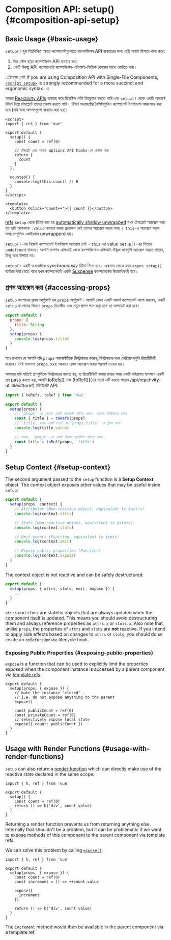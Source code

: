 # Composition API: setup() {#composition-api-setup}

## Basic Usage {#basic-usage}

`setup()` হুক নিম্নলিখিত ক্ষেত্রে কম্পোনেন্টগুলোতে কম্পোজিশন API ব্যবহারের জন্য এন্ট্রি পয়েন্ট হিসাবে কাজ করে:

1. বিল্ড স্টেপ ছাড়া কম্পোজিশন API ব্যবহার করা;
2. একটি বিকল্প API কম্পোনেন্টে কম্পোজিশন-এপিআই-ভিত্তিক কোডের সাথে একত্রিত  করা।

:::ইনফো নোট
If you are using Composition API with Single-File Components, [`<script setup>`](/api/sfc-script-setup) is strongly recommended for a more succinct and ergonomic syntax.
:::

আমরা [Reactivity APIs](./reactivity-core) ব্যবহার করে রিয়েক্টিভ স্টেট  ডিক্লেয়ার করতে পারি এবং `setup()` থেকে একটি অবজেক্ট রিটার্ন দিয়ে টেমপ্লেটে তাদের প্রকাশ করতে পারি। রিটার্ন অবজেক্টের বৈশিষ্ট্যগুলিও কম্পোনেন্ট ইনস্ট্যান্সে সহজলভ্য করা হবে (যদি অন্য অপশনগুলো ব্যবহার করা হয়):

```vue
<script>
import { ref } from 'vue'

export default {
  setup() {
    const count = ref(0)

    // টেমপ্লেট এবং অনান্য options API hooks-কে প্রকাশ করা
    return {
      count
    }
  },

  mounted() {
    console.log(this.count) // 0
  }
}
</script>

<template>
  <button @click="count++">{{ count }}</button>
</template>
```

[refs](/api/reactivity-core#ref) `setup` থেকে রিটার্ন করা হয় [automatically shallow unwrapped](/guide/essentials/reactivity-fundamentals#deep-reactivity) যখন টেমপ্লেটে অ্যাক্সেস করা হয় তাই আপনাকে `.value` ব্যবহার করার প্রয়োজন নেই তাদের অ্যাক্সেস করার সময় । `this`-এ অ্যাক্সেস করার সময় সেগুলিও একইভাবে unwrapperd হয়।

`setup()`-এর নিজেই কম্পোনেন্ট ইনস্ট্যান্সে অ্যাক্সেস নেই - `this` এর value `setup()`-এর ভিতরে `undefined` থাকবে। আপনি অপশন এপিআই থেকে কম্পোজিশন-এপিআই-উন্মুক্ত মানগুলি অ্যাক্সেস করতে পারেন, কিন্তু অন্য উপায়ে নয়।

`setup()` একটি অবজেক্টকে  _synchronously_ রিটার্ন দিতে হবে। একমাত্র ক্ষেত্রে যখন `async setup()` ব্যবহার করা যেতে পারে যখন কম্পোনেন্টটি একটি [Suspense](../guide/built-ins/suspense) কম্পোনেন্টের উত্তরাধিকারী হবে।

## প্রপস অ্যাক্সেস করা {#accessing-props}

`setup` ফাংশনের প্রথম আর্গুমেন্ট হল `props` আর্গুমেন্ট। আপনি যেমন একটি আদর্শ কম্পোনেন্ট আশা করবেন, একটি `setup` ফাংশনের ভিতরে `props` রিয়েক্টিভ এবং নতুন প্রপস পাস করা হলে তা আপডেট করা হবে।

```js
export default {
  props: {
    title: String
  },
  setup(props) {
    console.log(props.title)
  }
}
```

মনে রাখবেন যে আপনি যদি `props` অবজেক্টটিকে ডিস্ট্রাকচার করেন, ডিস্ট্রাকচার করা ভেরিয়েবলগুলি রিয়েক্টিভিটি হারাবে। তাই সবসময় `props.xxx` আকারে প্রপস অ্যাক্সেস করার পরামর্শ দেওয়া হয়।

আপনার যদি সত্যিই প্রপগুলিকে ডিস্ট্রাকচার করতে হয়, বা রিয়েক্টিভিটি বজায় রাখার সময় একটি বহিরাগত ফাংশনে একটি প্রপ pass করতে হয়, আপনি [toRefs()](./reactivity-utilities#torefs) এবং [toRef()](এর সাথে এটি করতে পারেন /api/reactivity-utilities#toref) ইউটিলিটি API:

```js
import { toRefs, toRef } from 'vue'

export default {
  setup(props) {
    // `props` কে রেফের একটি অবজেক্টে পরিণত করুন, তারপর ডিস্ট্রাকচার করুন
    const { title } = toRefs(props)
    // `title` হচ্ছে একটি ref যা `props.title` কে ট্র্যাক করে। 
    console.log(title.value)

    // অথবা, `props`-কে একটি সিঙ্গেল প্রপার্টিতে পরিণত করুন
    const title = toRef(props, 'title')
  }
}
```

## Setup Context {#setup-context}

The second argument passed to the `setup` function is a **Setup Context** object. The context object exposes other values that may be useful inside `setup`:

```js
export default {
  setup(props, context) {
    // Attributes (Non-reactive object, equivalent to $attrs)
    console.log(context.attrs)

    // Slots (Non-reactive object, equivalent to $slots)
    console.log(context.slots)

    // Emit events (Function, equivalent to $emit)
    console.log(context.emit)

    // Expose public properties (Function)
    console.log(context.expose)
  }
}
```

The context object is not reactive and can be safely destructured:

```js
export default {
  setup(props, { attrs, slots, emit, expose }) {
    ...
  }
}
```

`attrs` and `slots` are stateful objects that are always updated when the component itself is updated. This means you should avoid destructuring them and always reference properties as `attrs.x` or `slots.x`. Also note that, unlike `props`, the properties of `attrs` and `slots` are **not** reactive. If you intend to apply side effects based on changes to `attrs` or `slots`, you should do so inside an `onBeforeUpdate` lifecycle hook.

### Exposing Public Properties {#exposing-public-properties}

`expose` is a function that can be used to explicitly limit the properties exposed when the component instance is accessed by a parent component via [template refs](/guide/essentials/template-refs#ref-on-component):

```js{5,10}
export default {
  setup(props, { expose }) {
    // make the instance "closed" -
    // i.e. do not expose anything to the parent
    expose()

    const publicCount = ref(0)
    const privateCount = ref(0)
    // selectively expose local state
    expose({ count: publicCount })
  }
}
```

## Usage with Render Functions {#usage-with-render-functions}

`setup` can also return a [render function](/guide/extras/render-function) which can directly make use of the reactive state declared in the same scope:

```js{6}
import { h, ref } from 'vue'

export default {
  setup() {
    const count = ref(0)
    return () => h('div', count.value)
  }
}
```

Returning a render function prevents us from returning anything else. Internally that shouldn't be a problem, but it can be problematic if we want to expose methods of this component to the parent component via template refs.

We can solve this problem by calling [`expose()`](#exposing-public-properties):

```js{8-10}
import { h, ref } from 'vue'

export default {
  setup(props, { expose }) {
    const count = ref(0)
    const increment = () => ++count.value

    expose({
      increment
    })

    return () => h('div', count.value)
  }
}
```

The `increment` method would then be available in the parent component via a template ref.

